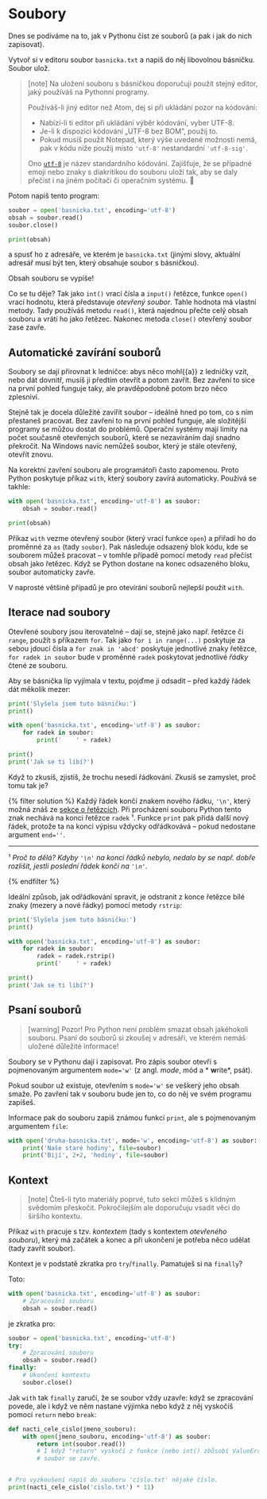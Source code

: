 # Soubory

Dnes se podíváme na to, jak v Pythonu číst ze souborů
(a pak i jak do nich zapisovat).

Vytvoř si v editoru soubor `basnicka.txt` a napiš do něj libovolnou básničku.
Soubor ulož.

> [note]
> Na uložení souboru s básničkou doporučuji použít
> stejný editor, jaký používáš na Pythonní programy.
>
> Používáš-li jiný editor než Atom, dej si při ukládání pozor na kódování:
> * Nabízí-li ti editor při ukládání výběr kódování, vyber UTF-8.
> * Je-li k dispozici kódování „UTF-8 bez BOM”, použij to.
> * Pokud musíš použít Notepad, který výše uvedené možnosti nemá, pak v kódu
>   níže použij místo `'utf-8'` nestandardní `'utf-8-sig'`.
>
> Ono [`utf-8`] je název standardního kódování.
> Zajišťuje, že se případné emoji nebo znaky s diakritikou do souboru uloží
> tak, aby se daly přečíst i na jiném počítači či operačním systému.
> 🎉

[`utf-8`]: https://en.wikipedia.org/wiki/UTF-8

Potom napiš tento program:

```python
soubor = open('basnicka.txt', encoding='utf-8')
obsah = soubor.read()
soubor.close()

print(obsah)
```
a spusť ho z adresáře, ve kterém je
`basnicka.txt` (jinými slovy, aktuální adresář musí být ten, který
obsahuje soubor s básničkou).

Obsah souboru se vypíše!

Co se tu děje?
Tak jako `int()` vrací čísla a `input()` řetězce, funkce
`open()` vrací hodnotu, která představuje *otevřený soubor*.
Tahle hodnota má vlastní metody.
Tady používáš metodu `read()`, která
najednou přečte celý obsah souboru a vrátí ho jako řetězec.
Nakonec metoda `close()` otevřený soubor zase zavře.


## Automatické zavírání souborů

Soubory se dají přirovnat k ledničce: abys něco
mohl{{a}} z ledničky vzít, nebo dát dovnitř, musíš
ji předtím otevřít a potom zavřít.
Bez zavření to sice na první pohled funguje taky,
ale pravděpodobně potom brzo něco zplesniví.

Stejně tak je docela důležité zavířít soubor – ideálně hned po tom,
co s ním přestaneš pracovat.
Bez zavření to na první pohled funguje, ale složitější programy se můžou dostat
do problémů.
Operační systémy mají limity na počet
současně otevřených souborů, které se nezavíráním
dají snadno překročit.
Na Windows navíc nemůžeš soubor, který je stále
otevřený, otevřít znovu.

Na korektní zavření souboru ale programátoři často zapomenou.
Proto Python poskytuje příkaz `with`, který soubory zavírá automaticky.
Používá se takhle:

```python
with open('basnicka.txt', encoding='utf-8') as soubor:
    obsah = soubor.read()

print(obsah)
```

Příkaz `with` vezme otevřený soubor (který vrací funkce `open`)
a přiřadí ho do proměnné za `as` (tady `soubor`).
Pak následuje odsazený blok kódu, kde se souborem můžeš pracovat – v tomhle
případě pomocí metody `read` přečíst obsah jako řetězec.
Když se Python dostane na konec odsazeného bloku, soubor automaticky zavře.

V naprosté většině případů je pro otevírání souborů nejlepší použít `with`.


## Iterace nad soubory

Otevřené soubory jsou iterovatelné – dají se, stejně jako např. řetězce či
`range`, použít s příkazem `for`.
Tak jako `for i in range(...)` poskytuje za sebou jdoucí čísla a
`for znak in 'abcd'` poskytuje jednotlivé znaky řetězce, `for radek in soubor`
bude v proměnné `radek` poskytovat jednotlivé *řádky* čtené ze souboru.

Aby se básnička líp vyjímala v textu, pojďme ji odsadit –
před každý řádek dát měkolik mezer:

```python
print('Slyšela jsem tuto básničku:')
print()

with open('basnicka.txt', encoding='utf-8') as soubor:
    for radek in soubor:
        print('    ' + radek)

print()
print('Jak se ti líbí?')
```


Když to zkusíš, zjistíš, že trochu nesedí řádkování.
Zkusíš se zamyslet, proč tomu tak je?

{% filter solution %}
Každý řádek končí znakem nového řádku, `'\n'`,
který možná znáš ze [sekce o řetězcích](../str/).
Při procházení souboru Python tento znak nechává na konci řetězce `radek` ¹.
Funkce `print` pak přidá další nový řádek, protože ta na konci
výpisu vždycky odřádkovává – pokud nedostane argument `end=''`.

---

¹ *Proč to dělá? Kdyby `'\n'` na konci řádků nebylo,
nedalo by se např. dobře rozlišit, jestli poslední řádek
končí na `'\n'`.*

{% endfilter %}

Ideální způsob, jak odřádkování spravit, je odstranit z konce řetězce
bílé znaky (mezery a nové řádky) pomocí metody `rstrip`:


```python
print('Slyšela jsem tuto básničku:')
print()

with open('basnicka.txt', encoding='utf-8') as soubor:
    for radek in soubor:
        radek = radek.rstrip()
        print('    ' + radek)

print()
print('Jak se ti líbí?')
```


## Psaní souborů

> [warning] Pozor!
> Pro Python není problém smazat obsah jakéhokoli souboru.
> Psaní do souborů si zkoušej v adresáři, ve kterém nemáš uložené
> důležité informace!

Soubory se v Pythonu dají i zapisovat.
Pro zápis soubor otevři s pojmenovaným
argumentem `mode='w'` (z angl. *mode*, mód a * **w**rite*, psát).

Pokud soubor už existuje, otevřením s `mode='w'` se veškerý jeho obsah smaže.
Po zavření tak v souboru bude jen to, co do něj ve svém programu zapíšeš.

Informace pak do souboru zapiš známou funkcí `print`,
ale s pojmenovaným argumentem `file`:

```python
with open('druha-basnicka.txt', mode='w', encoding='utf-8') as soubor:
    print('Naše staré hodiny', file=soubor)
    print('Bijí', 2+2, 'hodiny', file=soubor)
```


## Kontext

> [note]
> Čteš-li tyto materiály poprvé, tuto sekci můžeš s klidným svědomím přeskočit.
> Pokročilejším ale doporučuju vsadit věci do širšího kontextu.

Příkaz `with` pracuje s tzv. *kontextem* (tady s kontextem *otevřeného
souboru*), který má začátek a konec a při ukončení je potřeba něco udělat
(tady zavřít soubor).

Kontext je v podstatě zkratka pro `try`/`finally`. Pamatuješ si na `finally`?

Toto:

```python
with open('basnicka.txt', encoding='utf-8') as soubor:
    # Zpracování souboru
    obsah = soubor.read()
```

je zkratka pro:

```python
soubor = open('basnicka.txt', encoding='utf-8')
try:
    # Zpracování souboru
    obsah = soubor.read()
finally:
    # Ukončení kontextu
    soubor.close()
```

Jak `with` tak `finally` zaručí, že se soubor vždy uzavře:
když se zpracování povede, ale i když ve něm nastane výjimka
nebo když z něj vyskočíš pomocí `return` nebo `break`:

```python
def nacti_cele_cislo(jmeno_souboru):
    with open(jmeno_souboru, encoding='utf-8') as soubor:
        return int(soubor.read())
        # I když "return" vyskočí z funkce (nebo int() zbůsobí ValueError),
        # soubor se zavře.


# Pro vyzkoušení napiš do souboru 'cislo.txt' nějaké číslo.
print(nacti_cele_cislo('cislo.txt') * 11)
```
